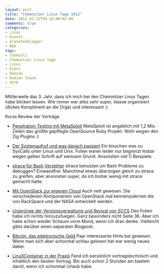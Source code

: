 ```yaml
---
layout: post
title: "Chemnitzer Linux Tage 2012"
date: 2012-03-22T20:16:00+02:00
comments: true
categories:
- Linux
- Events
- planetenblogger
- Web
tags:
- Chemnitz
- Chemnitzer Linux Tage
- Linux
- Event
- Debian
- Debian Stand
- XFCE
---
```


Mittlerweile das 3. Jahr, dass ich mich bei den Chemnitzer Linux Tagen habe
blicken lassen. Wie immer war alles sehr super, klasse organisiert (dickes
Kompliment an die Orga) und interessant :)


Kurze Review der Vorträge

* [Penetration Testing mit MetaSploit](http://chemnitzer.linux-tage.de/2012/vortraege/1022)
MetaSploit ist angeblich mit 1,2 Mio. Zeilen das größte gepflegte OpenSource
Ruby Projekt. Wohl wegen den Zig Plugins :)

* [Der Systemaufruf und was danach passiert](http://chemnitzer.linux-tage.de/2012/vortraege/1006)
Ein bisschen was zu SysCalls unter Linux und Unix. Folien waren leider nur
begrenzt lesbar wegen gelber Schrift auf weissem Grund. Ansonsten viel C
Beispiele.

* [strace für Bash Versteher](http://chemnitzer.linux-tage.de/2012/vortraege/906)
strace benutzen um Bash Probleme zu debuggen? Einwandfrei. Manchmal etwas
überzogen gleich zu strace zu greifen, aber ansonsten super, da ich bisher wenig
mit strace gemacht hatte.

* [Mit OpenStack zur eigenen Cloud](http://chemnitzer.linux-tage.de/2012/vortraege/974)
Auch nett gewesen. Die verschiedenen Komponenten von OpenStack mal
kennenzulernen die von RackSpace und der NASA entwickelt werden.

* [Ursprünge der Versionsverwaltung und Revival von SCCS](http://chemnitzer.linux-tage.de/2012/vortraege/941)
Den Folien habe ich nichts hinzuzufuegen. Ganz besonders nicht Seite 36. Aber
ich habe schon wieder Schaum vorm Mund, wenn ich dran denke. Vielleicht gibts
darüber einen separaten Blogpost.

* [Bitcoin, das elektronische Geld](http://chemnitzer.linux-tage.de/2012/vortraege/1054)
Paar interessante Hints bei gewesen. Wenn man sich aber schonmal schlau gelesen
hat war wenig neues dabei.

* [LinuXContainer in der Praxis](http://chemnitzer.linux-tage.de/2012/vortraege/1035)
Fand ich persönlich vortragstechnisch und inhaltlich den besten Vortrag. Bin
auch schon 2 Stunden am basteln damit, wenn ich schonmal Urlaub habe.

